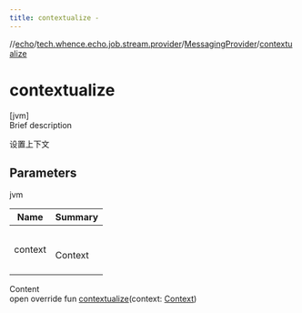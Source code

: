 ```yaml
---
title: contextualize -
---
```

//[echo](../../index.md)/[tech.whence.echo.job.stream.provider](../index.md)/[MessagingProvider](index.md)/[contextualize](contextualize.md)



# contextualize  
[jvm]  
Brief description  


设置上下文



## Parameters  
  
jvm  
  
|  Name|  Summary| 
|---|---|
| context| <br><br>Context<br><br>
  
  
Content  
open override fun [contextualize](contextualize.md)(context: [Context](../-context/index.md))  



